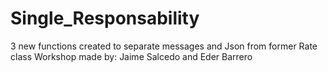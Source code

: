 # Single_Responsability
 3 new functions created to separate messages and Json from former Rate class
 Workshop made by: Jaime Salcedo and Eder Barrero
